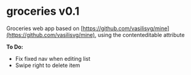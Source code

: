 groceries v0.1
===============

Groceries web app based on [https://github.com/vasilisvg/mine](https://github.com/vasilisvg/mine), using the contenteditable attribute

**To Do:** 
  - Fix fixed nav when editing list
  - Swipe right to delete item
